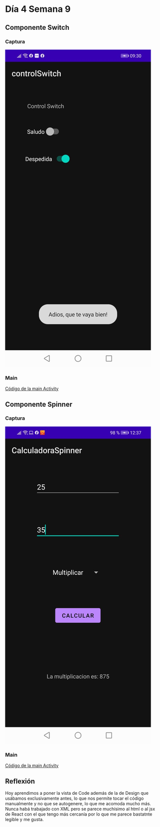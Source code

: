 # Día 4 Semana 9
## Componente Switch
### Captura
![captura-app](./CapturaSwitch.jpeg)
### Main
[Código de la main Activity](./)

## Componente Spinner
### Captura
![captura-de-la-calculadora](./CapturaSpinner.jpeg)
### Main
[Código de la main Activity](./)
## Reflexión
Hoy aprendimos a poner la vista de Code además de la de Design que usábamos exclusivamente antes, lo que nos permite tocar el código manualmente y no que se autogenere, lo que me acomoda mucho más. Nunca habá trabajado con XML pero se parece muchísimo al html o al jsx de React con el que tengo más cercanía por lo que me parece bastatnte legible y me gusta.